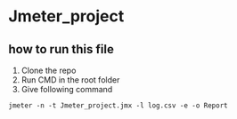 # Jmeter_project
## how to run this file

1. Clone the repo
2. Run CMD in the root folder
3. Give following command

```
jmeter -n -t Jmeter_project.jmx -l log.csv -e -o Report

```
